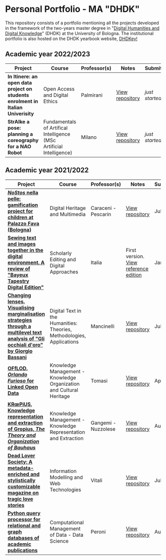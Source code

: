 # Personal Portfolio - MA "DHDK"

<!-- <img width="924" alt="introgit" src="https://user-images.githubusercontent.com/48963689/178300016-8b52857c-4bdc-4546-93b1-258749129999.png"> -->

This repository consists of a portfolio mentioning all the projects developed in the framework of the two-years master degree in "[Digital Humanities and Digital Knowledge](https://corsi.unibo.it/2cycle/DigitalHumanitiesKnowledge)" (DHDK) at the University of Bologna. The institutional portfolio is also hosted on the DHDK yearbook website, [DHDKey!](https://projects.dharc.unibo.it/dhdkey/projects?id=manuele_veggi)

## Academic year 2022/2023 


|**Project**|**Course**|**Professor(s)**|**Notes**|**Submitted**
|---|---|---|---|---|
|**In Itinere: an open data project on students enrolment in Italian Univerisity**|Open Access and Digital Ethics|Palmirani|[View repository](https://github.com/ManueleVeggi/initinere.git)|<i>just started</i>|
|**StrAIke a pose: planning a coreography for a NAO Robot**|Fundamentals of Artifical Intelligence (MSc Artificial Intelligence)|Milano|[View repository](https://github.com/ManueleVeggi/strAIkePose.git)|<i>just started</i>|

 	
<!--
|**Lorem Ipsum Dolor 2**|Information Visualization|Daquino|View Repository|<i>just started</i>|
|**Lorem Ipsum Dolor 2**|Business Strategy and Innovation in Cultural Industries|Lo Verso|View Repository|<i>just started</i>|
|**Lorem Ipsum Dolor 1**|Laboratory of VR & AR (MSc Computer Science)|Marfia|View Repository|<i>just started</i>|
-->

## Academic year 2021/2022 

|**Project**|**Course**|**Professor(s)**|**Notes**|**Submitted**
|---|---|---|---|---|
|**[<i>NoStos</i> nella pelle: gamification project for children at Palazzo Fava (Bologna)](https://semafe.github.io/FAVoloso/)**|Digital Heritage and Multimedia|Caraceni - Pescarin|[View repository](https://github.com/semafe/FAVoloso.git) | Jul. 2022|
|**[Sewing text and images together in the digital environment.  A review of "Bayeux Tapestry Digital Edition"](https://github.com/ManueleVeggi/dhdkPortfolio/blob/3f1d383445e2295972e42046bf0ead568e7354bb/essay/VeggiSedaReview1.pdf)**|Scholarly Editing and Digital Approaches|Italia|First version. [View reference edition](http://www.sd-editions.com/bayeux/online/)| Jan. 2022|
|**[Changing lenses. Visualising marginalisation strategies through a multilevel text analysis of "Gli occhiali d'oro" by Giorgio Bassani](https://digimof.github.io/gbggold/)**|Digital Text in the Humanities: Theories, Methodologies, Applications|Mancinelli|[View repository](https://github.com/semafe/FAVoloso.git) | Jul. 2022|
|**[OFfLOD. _Orlando Furioso_ for Linked Open Data](https://off-lod.github.io/orlando-furioso/)**|Knowledge Management - Knowledge Organization and Cultural Heritage|Tomasi|[View repository](https://github.com/off-lod/orlando-furioso.git)| Apr. 2022|
|**[KRœPiUS. Knowledge representation and extraction of Gropius, <i>The Theory and Organization of Bauhaus</i>](https://digimof.github.io/keGropius/)**|   Knowledge Management - Knowledge Representation and Extraction|Gangemi - Nuzzolese|[View repository](https://github.com/digiMof/keGropius.git)|Aug. 2022|
|**[Dead Lover Society: A metadata-enriched and stylistically customizable magazine on tragic love stories](https://deadloversociety.github.io/imwt22/)** |Information Modelling and Web Technologies|Vitali|[View repository](https://github.com/deadloversociety/imwt22.git)|Jul. 2022|
|**[Python query processor for relational and graph databases of academic publications](https://github.com/olgagolgan/v-AMOS/blob/05bfb14c8781ec90fc356ff64c31895dfc076dd8/vAMOS_notebook.ipynb)**|Computational Management of Data - Data Science|Peroni|[View repository](https://github.com/olgagolgan/v-AMOS.git)|Aug. 2022|

<!--
**Digital technologies applied to textual scholarship and cultural heritage**
- **[<i>NoStos</i> nella pelle: gamification project for children at Palazzo Fava (Bologna)](https://semafe.github.io/FAVoloso/)**: course "Digital Heritage and Multimedia", Proff. Caraceni and Pescarin. [View repository](https://github.com/semafe/FAVoloso.git) (submitted: 14<sup>th</sup> Jul. 2022) 
- **[Changing lenses. Visualising marginalisation strategies through a multilevel text analysis of "Gli occhiali d'oro" by Giorgio Bassani](https://digimof.github.io/gbggold/)**: course "Digital Text in the Humanities: Theories, Methodologies, Applications", Prof. Mancinelli. [View repository](https://github.com/digiMof/gbggold.git) (submitted: 18<sup>th</sup> Jul. 2022)
- **Sewing text and images together in the digital environment.  A review of "Bayeux Tapestry Digital Edition"**: course "Scholarly Editing and Digital Approaches", Prof. Italia. [View reference edition](http://www.sd-editions.com/bayeux/online/) (revision submitted: 7<sup>th</sup> Sep. 2022)

**Knowledge management in the Semantic Web**
- **[KRœPiUS. Knowledge representation and extraction of Gropius, <i>The Theory and Organization of Bauhaus</i>](https://digimof.github.io/keGropius/)**: course "Knowledge Management - Knowledge Representation and Extraction", Proff. Gangemi and Nuzzolese. [View repository](https://github.com/digiMof/keGropius.git) (submitted: 9<sup>th</sup> Aug. 2022)
- **[OFfLOD. _Orlando Furioso_ for Linked Open Data](https://off-lod.github.io/orlando-furioso/)**: course "Knowledge Management - Knowledge Organization and Cultural Heritage", Prof. Tomasi. [View repository](https://github.com/off-lod/orlando-furioso.git) (submitted: 6<sup>th</sup> Apr. 2022)

**Programming (Python) and Web Technologies (HTML, CSS, JS)**
- **[Dead Lover Society: A metadata-enriched and stylistically customizable magazine on tragic love stories](https://deadloversociety.github.io/imwt22/)**: course "Information Modelling and Web Technologies", Prof. Vitali. [View repository](https://github.com/deadloversociety/imwt22.git) (submitted: 11<sup>th</sup> Jul. 2022)
- **[Python query processor for relational and graph databases of academic publications](https://github.com/olgagolgan/v-AMOS/blob/05bfb14c8781ec90fc356ff64c31895dfc076dd8/vAMOS_notebook.ipynb)**: course "Computational Management of Data - Data Science", Prof. Peroni. [View repository](https://github.com/olgagolgan/v-AMOS.git) (submitted: 31<sup>st</sup> Aug. 2022)
-->
